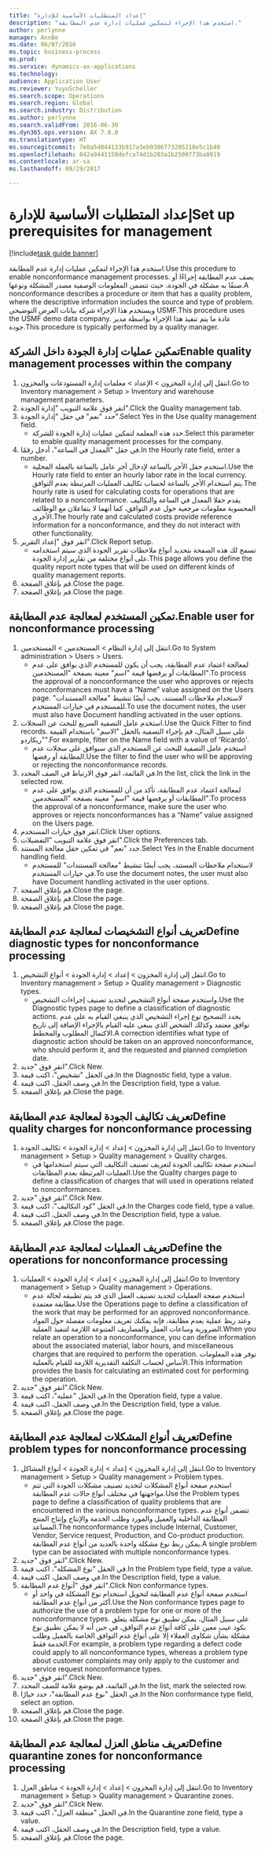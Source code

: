 ```yaml
---
title: "إعداد المتطلبات الأساسية للإدارة"
description: "استخدم هذا الإجراء لتمكين عمليات إدارة عدم المطابقة."
author: perlynne
manager: AnnBe
ms.date: 06/07/2016
ms.topic: business-process
ms.prod: 
ms.service: dynamics-ax-applications
ms.technology: 
audience: Application User
ms.reviewer: YuyuScheller
ms.search.scope: Operations
ms.search.region: Global
ms.search.industry: Distribution
ms.author: perlynne
ms.search.validFrom: 2016-06-30
ms.dyn365.ops.version: AX 7.0.0
ms.translationtype: HT
ms.sourcegitcommit: 7e0a5d044133b917a3eb9386773205218e5c1b40
ms.openlocfilehash: 842a9441158defca74d1b203a1b2509773ba8919
ms.contentlocale: ar-sa
ms.lasthandoff: 09/29/2017

---
```

# <a name="set-up-prerequisites-for-management"></a><span data-ttu-id="f06f5-103">إعداد المتطلبات الأساسية للإدارة</span><span class="sxs-lookup"><span data-stu-id="f06f5-103">Set up prerequisites for management</span></span>

[!include[task guide banner](../../includes/task-guide-banner.md)]

<span data-ttu-id="f06f5-104">استخدم هذا الإجراء لتمكين عمليات إدارة عدم المطابقة.</span><span class="sxs-lookup"><span data-stu-id="f06f5-104">Use this procedure to enable nonconformance management processes.</span></span> <span data-ttu-id="f06f5-105">يصف عدم المطابقة إجراءًا أو صنفًا به مشكلة في الجودة، حيث تتضمن المعلومات الوصفية مصدر المشكلة ونوعها.</span><span class="sxs-lookup"><span data-stu-id="f06f5-105">A nonconformance describes a procedure or item that has a quality problem, where the descriptive information includes the source and type of problem.</span></span> <span data-ttu-id="f06f5-106">ويستخدم هذا الإجراء شركة بيانات العرض التوضيحي USMF.</span><span class="sxs-lookup"><span data-stu-id="f06f5-106">This procedure uses the USMF demo data company.</span></span> <span data-ttu-id="f06f5-107">عادة ما يتم تنفيذ هذا الإجراء بواسطة مدير جودة.</span><span class="sxs-lookup"><span data-stu-id="f06f5-107">This procedure is typically performed by a quality manager.</span></span>


## <a name="enable-quality-management-processes-within-the-company"></a><span data-ttu-id="f06f5-108">تمكين عمليات إدارة الجودة داخل الشركة</span><span class="sxs-lookup"><span data-stu-id="f06f5-108">Enable quality management processes within the company</span></span>
1. <span data-ttu-id="f06f5-109">انتقل إلى إدارة المخزون > الإعداد > معلمات إدارة المستودعات والمخزون‬.</span><span class="sxs-lookup"><span data-stu-id="f06f5-109">Go to Inventory management > Setup > Inventory and warehouse management parameters.</span></span>
2. <span data-ttu-id="f06f5-110">انقر فوق علامة التبويب "إدارة الجودة".</span><span class="sxs-lookup"><span data-stu-id="f06f5-110">Click the Quality management tab.</span></span>
3. <span data-ttu-id="f06f5-111">حدد "نعم" في حقل "إدارة الجودة".</span><span class="sxs-lookup"><span data-stu-id="f06f5-111">Select Yes in the Use quality management field.</span></span>
    * <span data-ttu-id="f06f5-112">حدد هذه المعلمة لتمكين عمليات إدارة الجودة للشركة.</span><span class="sxs-lookup"><span data-stu-id="f06f5-112">Select this parameter to enable quality management processes for the company.</span></span>  
4. <span data-ttu-id="f06f5-113">في حقل "المعدل في الساعة"، أدخل رقمًا.</span><span class="sxs-lookup"><span data-stu-id="f06f5-113">In the Hourly rate field, enter a number.</span></span>
    * <span data-ttu-id="f06f5-114">استخدم حقل الأجر بالساعة لإدخال أجر عامل بالساعة بالعملة المحلية.</span><span class="sxs-lookup"><span data-stu-id="f06f5-114">Use the Hourly rate field to enter an hourly labor rate in the local currency.</span></span> <span data-ttu-id="f06f5-115">يتم استخدام الأجر بالساعة لحساب تكاليف العمليات المرتبطة بعدم التوافق.</span><span class="sxs-lookup"><span data-stu-id="f06f5-115">The hourly rate is used for calculating costs for operations that are related to a nonconformance.</span></span> <span data-ttu-id="f06f5-116">يقدم حقلا المعدل في الساعة والتكاليف المحسوبة معلومات مرجعية حول عدم التوافق، كما أنهما لا يتفاعلان مع الوظائف الأخرى.</span><span class="sxs-lookup"><span data-stu-id="f06f5-116">The hourly rate and calculated costs provide reference information for a nonconformance, and they do not interact with other functionality.</span></span>  
5. <span data-ttu-id="f06f5-117">انقر فوق "‏‫إعداد التقرير‬".</span><span class="sxs-lookup"><span data-stu-id="f06f5-117">Click Report setup.</span></span>
    * <span data-ttu-id="f06f5-118">تسمح لك هذه الصفحة بتحديد أنواع ملاحظات تقرير الجودة الذي سيتم استخدامه على أنواع مختلفة من تقارير إدارة الجودة.</span><span class="sxs-lookup"><span data-stu-id="f06f5-118">This page allows you define the quality report note types that will be used on different kinds of quality management reports.</span></span>  
6. <span data-ttu-id="f06f5-119">قم بإغلاق الصفحة.</span><span class="sxs-lookup"><span data-stu-id="f06f5-119">Close the page.</span></span>
7. <span data-ttu-id="f06f5-120">قم بإغلاق الصفحة.</span><span class="sxs-lookup"><span data-stu-id="f06f5-120">Close the page.</span></span>

## <a name="enable-user-for-nonconformance-processing"></a><span data-ttu-id="f06f5-121">تمكين المستخدم لمعالجة عدم المطابقة.</span><span class="sxs-lookup"><span data-stu-id="f06f5-121">Enable user for nonconformance processing</span></span>
1. <span data-ttu-id="f06f5-122">انتقل إلى إدارة النظام > المستخدمين > المستخدمين.</span><span class="sxs-lookup"><span data-stu-id="f06f5-122">Go to System administration > Users > Users.</span></span>
    * <span data-ttu-id="f06f5-123">لمعالجة اعتماد عدم المطابقة، يجب أن يكون للمستخدم الذي يوافق على عدم المطابقات أو يرفضها قيمة "اسم" معينة بصفحة "المستخدمين".</span><span class="sxs-lookup"><span data-stu-id="f06f5-123">To process the approval of a nonconformance the user who  approves or rejects nonconformances must have a “Name” value assigned on the Users page.</span></span> <span data-ttu-id="f06f5-124">لاستخدام ملاحظات المستند، يجب أيضًا تنشيط "معالجة المستندات" للمستخدم في خيارات المستخدم.</span><span class="sxs-lookup"><span data-stu-id="f06f5-124">To use the document notes, the user must also have Document handling activated in the user options.</span></span>  
2. <span data-ttu-id="f06f5-125">استخدم عامل التصفية السريع للبحث عن السجلات.</span><span class="sxs-lookup"><span data-stu-id="f06f5-125">Use the Quick Filter to find records.</span></span> <span data-ttu-id="f06f5-126">على سبيل المثال، قم بإجراء التصفية بالحقل "الاسم" باستخدام القيمة "ريكاردو".</span><span class="sxs-lookup"><span data-stu-id="f06f5-126">For example, filter on the Name field with a value of 'Ricardo'.</span></span>
    * <span data-ttu-id="f06f5-127">استخدم عامل التصفية للبحث عن المستخدم الذي سيوافق على سجلات عدم المطابقة أو رفضها.</span><span class="sxs-lookup"><span data-stu-id="f06f5-127">Use the filter to find the user who will be approving or rejecting the nonconformance records.</span></span>  
3. <span data-ttu-id="f06f5-128">في القائمة، انقر فوق الارتباط في الصف المحدد.</span><span class="sxs-lookup"><span data-stu-id="f06f5-128">In the list, click the link in the selected row.</span></span>
    * <span data-ttu-id="f06f5-129">لمعالجة اعتماد عدم المطابقة، تأكد من أن للمستخدم الذي يوافق على عدم المطابقات أو يرفضها قيمة "اسم" معينة بصفحة "المستخدمين".</span><span class="sxs-lookup"><span data-stu-id="f06f5-129">To process the approval of a nonconformance, make sure the user who approves or rejects nonconformances has a “Name” value assigned on the Users page.</span></span>  
4. <span data-ttu-id="f06f5-130">انقر فوق خيارات المستخدم.</span><span class="sxs-lookup"><span data-stu-id="f06f5-130">Click User options.</span></span>
5. <span data-ttu-id="f06f5-131">انقر فوق علامة التبويب "التفضيلات".</span><span class="sxs-lookup"><span data-stu-id="f06f5-131">Click the Preferences tab.</span></span>
6. <span data-ttu-id="f06f5-132">حدد "نعم" في تمكين حقل معالجة المستند.</span><span class="sxs-lookup"><span data-stu-id="f06f5-132">Select Yes in the Enable document handling field.</span></span>
    * <span data-ttu-id="f06f5-133">لاستخدام ملاحظات المستند، يجب أيضًا تنشيط "معالجة المستندات" للمستخدم في خيارات المستخدم.</span><span class="sxs-lookup"><span data-stu-id="f06f5-133">To use the document notes, the user must also have Document handling activated in the user options.</span></span>  
7. <span data-ttu-id="f06f5-134">قم بإغلاق الصفحة.</span><span class="sxs-lookup"><span data-stu-id="f06f5-134">Close the page.</span></span>
8. <span data-ttu-id="f06f5-135">قم بإغلاق الصفحة.</span><span class="sxs-lookup"><span data-stu-id="f06f5-135">Close the page.</span></span>
9. <span data-ttu-id="f06f5-136">قم بإغلاق الصفحة.</span><span class="sxs-lookup"><span data-stu-id="f06f5-136">Close the page.</span></span>

## <a name="define-diagnostic-types-for-nonconformance-processing"></a><span data-ttu-id="f06f5-137">تعريف أنواع التشخيصات لمعالجة عدم المطابقة</span><span class="sxs-lookup"><span data-stu-id="f06f5-137">Define diagnostic types for nonconformance processing</span></span>
1. <span data-ttu-id="f06f5-138">انتقل إلى إدارة المخزون > إعداد > إدارة الجودة > أنواع التشخيص‬.</span><span class="sxs-lookup"><span data-stu-id="f06f5-138">Go to Inventory management > Setup > Quality management > Diagnostic types.</span></span>
    * <span data-ttu-id="f06f5-139">واستخدم صفحة أنواع التشخيص لتحديد تصنيف إجراءات التشخيص.</span><span class="sxs-lookup"><span data-stu-id="f06f5-139">Use the Diagnostic types page to define a classification of diagnostic actions.</span></span> <span data-ttu-id="f06f5-140">يحدد التصحيح نوع إجراء التشخيص الذي ينبغي القيام به على عدم توافق معتمد وكذلك الشخص الذي ينبغي عليه القيام بالإجراء الإضافة إلى تاريخ الاكتمال المطلوب والمخطط.</span><span class="sxs-lookup"><span data-stu-id="f06f5-140">A correction identifies what type of diagnostic action should be taken on an approved nonconformance, who should perform it, and the requested and planned completion date.</span></span>  
2. <span data-ttu-id="f06f5-141">انقر فوق "جديد".</span><span class="sxs-lookup"><span data-stu-id="f06f5-141">Click New.</span></span>
3. <span data-ttu-id="f06f5-142">في الحقل "تشخيص"، اكتب قيمة.</span><span class="sxs-lookup"><span data-stu-id="f06f5-142">In the Diagnostic field, type a value.</span></span>
4. <span data-ttu-id="f06f5-143">في وصف الحقل، اكتب قيمة.</span><span class="sxs-lookup"><span data-stu-id="f06f5-143">In the Description field, type a value.</span></span>
5. <span data-ttu-id="f06f5-144">قم بإغلاق الصفحة.</span><span class="sxs-lookup"><span data-stu-id="f06f5-144">Close the page.</span></span>

## <a name="define-quality-charges-for-nonconformance-processing"></a><span data-ttu-id="f06f5-145">تعريف تكاليف الجودة لمعالجة عدم المطابقة</span><span class="sxs-lookup"><span data-stu-id="f06f5-145">Define quality charges for nonconformance processing</span></span>
1. <span data-ttu-id="f06f5-146">انتقل إلى إدارة المخزون > إعداد > إدارة الجودة > تكاليف الجودة.</span><span class="sxs-lookup"><span data-stu-id="f06f5-146">Go to Inventory management > Setup > Quality management > Quality charges.</span></span>
    * <span data-ttu-id="f06f5-147">استخدم صفحة تكاليف الجودة لتعريف تصنيف التكاليف التي سيتم استخدامها في العمليات المرتبطة بعدم المطابقات.</span><span class="sxs-lookup"><span data-stu-id="f06f5-147">Use the Quality charges page to define a classification of charges that will used in operations related to nonconformances.</span></span>  
2. <span data-ttu-id="f06f5-148">انقر فوق "جديد".</span><span class="sxs-lookup"><span data-stu-id="f06f5-148">Click New.</span></span>
3. <span data-ttu-id="f06f5-149">في الحقل "كود التكاليف‬"، اكتب قيمة.</span><span class="sxs-lookup"><span data-stu-id="f06f5-149">In the Charges code field, type a value.</span></span>
4. <span data-ttu-id="f06f5-150">في وصف الحقل، اكتب قيمة.</span><span class="sxs-lookup"><span data-stu-id="f06f5-150">In the Description field, type a value.</span></span>
5. <span data-ttu-id="f06f5-151">قم بإغلاق الصفحة.</span><span class="sxs-lookup"><span data-stu-id="f06f5-151">Close the page.</span></span>

## <a name="define-the-operations-for-nonconformance-processing"></a><span data-ttu-id="f06f5-152">تعريف العمليات لمعالجة عدم المطابقة</span><span class="sxs-lookup"><span data-stu-id="f06f5-152">Define the operations for nonconformance processing</span></span>
1. <span data-ttu-id="f06f5-153">انتقل إلى إدارة المخزون > إعداد > إدارة الجودة > العمليات.</span><span class="sxs-lookup"><span data-stu-id="f06f5-153">Go to Inventory management > Setup > Quality management > Operations.</span></span>
    * <span data-ttu-id="f06f5-154">استخدم صفحة العمليات لتحديد تصنيف العمل الذي قد يتم تطبيقه لحالة عدم مطابقة معتمدة.</span><span class="sxs-lookup"><span data-stu-id="f06f5-154">Use the Operations page to define a classification of the work that may be performed for an approved nonconformance.</span></span> <span data-ttu-id="f06f5-155">وعند ربط عملية بعدم مطابقة، فإنه يمكنك تعريف معلومات مفصلة حول المواد الضرورية وساعات العمل والمصاريف المتنوعة اللازمة لتنفيذ العملية.</span><span class="sxs-lookup"><span data-stu-id="f06f5-155">When you relate an operation to a nonconformance, you can define information about the associated material, labor hours, and miscellaneous charges that are required to perform the operation.</span></span> <span data-ttu-id="f06f5-156">توفر هذه المعلومات الأساس لحساب التكلفة التقديرية اللازمة للقيام بالعملية.</span><span class="sxs-lookup"><span data-stu-id="f06f5-156">This information provides the basis for calculating an estimated cost for performing the operation.</span></span>  
2. <span data-ttu-id="f06f5-157">انقر فوق "جديد".</span><span class="sxs-lookup"><span data-stu-id="f06f5-157">Click New.</span></span>
3. <span data-ttu-id="f06f5-158">في الحقل "عملية"، اكتب قيمة.</span><span class="sxs-lookup"><span data-stu-id="f06f5-158">In the Operation field, type a value.</span></span>
4. <span data-ttu-id="f06f5-159">في وصف الحقل، اكتب قيمة.</span><span class="sxs-lookup"><span data-stu-id="f06f5-159">In the Description field, type a value.</span></span>
5. <span data-ttu-id="f06f5-160">قم بإغلاق الصفحة.</span><span class="sxs-lookup"><span data-stu-id="f06f5-160">Close the page.</span></span>

## <a name="define-problem-types-for-nonconformance-processing"></a><span data-ttu-id="f06f5-161">تعريف أنواع المشكلات لمعالجة عدم المطابقة</span><span class="sxs-lookup"><span data-stu-id="f06f5-161">Define problem types for nonconformance processing</span></span>
1. <span data-ttu-id="f06f5-162">انتقل إلى إدارة المخزون > إعداد > إدارة الجودة > أنواع المشاكل‬.</span><span class="sxs-lookup"><span data-stu-id="f06f5-162">Go to Inventory management > Setup > Quality management > Problem types.</span></span>
    * <span data-ttu-id="f06f5-163">استخدم صفحة أنواع المشكلات لتحديد تصنيف مشكلات الجودة التي تتم مواجهتها في مختلف أنواع حالات عدم المطابقة.</span><span class="sxs-lookup"><span data-stu-id="f06f5-163">Use the Problem types page to define a classification of quality problems that are encountered in the various nonconformance types.</span></span> <span data-ttu-id="f06f5-164">تتضمن أنواع عدم المطابقة الداخلية والعميل والمورد وطلب الخدمة والإنتاج وإنتاج المنتج المساعد.</span><span class="sxs-lookup"><span data-stu-id="f06f5-164">The nonconformance types include Internal, Customer, Vendor, Service request, Production, and Co-product production.</span></span> <span data-ttu-id="f06f5-165">يمكن ربط نوع مشكلة واحدة بالعديد من أنواع عدم المطابقة.</span><span class="sxs-lookup"><span data-stu-id="f06f5-165">A single problem type can be associated with multiple nonconformance types.</span></span>  
2. <span data-ttu-id="f06f5-166">انقر فوق "جديد".</span><span class="sxs-lookup"><span data-stu-id="f06f5-166">Click New.</span></span>
3. <span data-ttu-id="f06f5-167">في الحقل "نوع المشكلة"، اكتب قيمة.</span><span class="sxs-lookup"><span data-stu-id="f06f5-167">In the Problem type field, type a value.</span></span>
4. <span data-ttu-id="f06f5-168">في وصف الحقل، اكتب قيمة.</span><span class="sxs-lookup"><span data-stu-id="f06f5-168">In the Description field, type a value.</span></span>
5. <span data-ttu-id="f06f5-169">انقر فوق "أنواع عدم المطابقة".</span><span class="sxs-lookup"><span data-stu-id="f06f5-169">Click Non conformance types.</span></span>
    * <span data-ttu-id="f06f5-170">استخدم صفحة أنواع عدم المطابقة لتخويل استخدام نوع المشكلة في واحد أو أكثر من أنواع عدم المطابقة.</span><span class="sxs-lookup"><span data-stu-id="f06f5-170">Use the Non conformance types page to authorize the use of a problem type for one or more of the nonconformance types.</span></span> <span data-ttu-id="f06f5-171">على سبيل المثال، يمكن تطبيق نوع مشكلة يتعلق بكود عيب معين على كافة أنواع عدم التوافق، في حين أنه لا يمكن تطبيق نوع مشكلة بشأن شكاوى العملاء إلا على أنواع عدم التوافق الخاصة بالعميل وطلب الخدمة فقط.</span><span class="sxs-lookup"><span data-stu-id="f06f5-171">For example, a problem type regarding a defect code could apply to all nonconformance types, whereas a problem type about customer complaints may only apply to the customer and service request nonconformance types.</span></span>  
6. <span data-ttu-id="f06f5-172">انقر فوق "جديد".</span><span class="sxs-lookup"><span data-stu-id="f06f5-172">Click New.</span></span>
7. <span data-ttu-id="f06f5-173">في القائمة، قم بوضع علامة للصف المحدد.</span><span class="sxs-lookup"><span data-stu-id="f06f5-173">In the list, mark the selected row.</span></span>
8. <span data-ttu-id="f06f5-174">في الحقل "نوع عدم المطابقة"، حدد خيارًا.</span><span class="sxs-lookup"><span data-stu-id="f06f5-174">In the Non conformance type field, select an option.</span></span>
9. <span data-ttu-id="f06f5-175">قم بإغلاق الصفحة.</span><span class="sxs-lookup"><span data-stu-id="f06f5-175">Close the page.</span></span>
10. <span data-ttu-id="f06f5-176">قم بإغلاق الصفحة.</span><span class="sxs-lookup"><span data-stu-id="f06f5-176">Close the page.</span></span>

## <a name="define-quarantine-zones-for-nonconformance-processing"></a><span data-ttu-id="f06f5-177">تعريف مناطق العزل لمعالجة عدم المطابقة</span><span class="sxs-lookup"><span data-stu-id="f06f5-177">Define quarantine zones for nonconformance processing</span></span>
1. <span data-ttu-id="f06f5-178">انتقل إلى إدارة المخزون > إعداد > إدارة الجودة > مناطق العزل.</span><span class="sxs-lookup"><span data-stu-id="f06f5-178">Go to Inventory management > Setup > Quality management > Quarantine zones.</span></span>
2. <span data-ttu-id="f06f5-179">انقر فوق "جديد".</span><span class="sxs-lookup"><span data-stu-id="f06f5-179">Click New.</span></span>
3. <span data-ttu-id="f06f5-180">في الحقل "منطقة العزل"، اكتب قيمة.</span><span class="sxs-lookup"><span data-stu-id="f06f5-180">In the Quarantine zone field, type a value.</span></span>
4. <span data-ttu-id="f06f5-181">في وصف الحقل، اكتب قيمة.</span><span class="sxs-lookup"><span data-stu-id="f06f5-181">In the Description field, type a value.</span></span>
5. <span data-ttu-id="f06f5-182">قم بإغلاق الصفحة.</span><span class="sxs-lookup"><span data-stu-id="f06f5-182">Close the page.</span></span>

